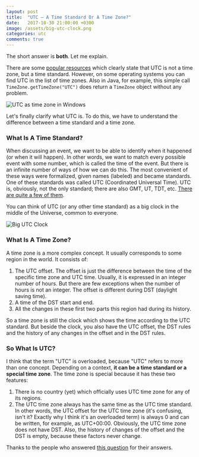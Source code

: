 ```yaml
---
layout: post
title:  "UTC – A Time Standard Or A Time Zone?"
date:   2017-10-30 21:00:00 +0300
image: /assets/big-utc-clock.png
categories: utc
comments: true
---
```


The short answer is **both**. Let me explain.

There are some [popular resources](https://www.timeanddate.com/time/gmt-utc-time.html) which clearly state that UTC is not a time zone, but a time standard. However, on some operating systems you can find UTC in the list of time zones. Also in Java, for example, this simple call `TimeZone.getTimeZone("UTC")` does return a `TimeZone` object without any problem.

<img alt="UTC as time zone in Windows" src="{{ site.url }}/assets/utc-as-time-zone-in-windows.png">

Let's finally clarify what UTC is. To do this, we have to understand the difference between a time standard and a time zone.

### What Is A Time Standard?

When discussing an event, we want to be able to identify when it happened (or when it will happen). In other words, we want to match every possible event with some number, which is called the time of the event. But there is an infinite number of ways of how we can do this. The most convenient of these ways were formalized, given names (labeled) and became standards. One of these standards was called UTC (Coordinated Universal Time). UTC is, obviously, not the only standard; there are also GMT, UT, TDT, etc. [There are quite a few of them](https://en.wikipedia.org/wiki/Time_standard).

You can think of UTC (or any other time standard) as a big clock in the middle of the Universe, common to everyone.

<img alt="Big UTC Clock" src="{{ site.url }}{{ page.image }}">

### What Is A Time Zone?

A time zone is a more complex concept. It usually corresponds to some region in the world. It consists of:

1. The UTC offset. The offset is just the difference between the time of the specific time zone and UTC time. Usually, it is expressed in an integer number of hours. But there are few exceptions when the number of hours is not an integer. The offset is different during DST (daylight saving time).
2. A time of the DST start and end.
3. All the changes in these first two parts this region had during its history.

So a time zone is still the clock which shows the time according to the UTC standard. But beside the clock, you also have the UTC offset, the DST rules and the history of any changes in the offset and in the DST rules.

### So What Is UTC?

I think that the term "UTC" is overloaded, because "UTC" refers to more than one concept. Depending on a context, **it can be a time standard or a special time zone**. The time zone is special because it has these two features:

1. There is no country (yet) which officially uses UTC time zone for any of its regions.
2. The UTC time zone always has the same time as the UTC time standard. In other words, the UTC offset for the UTC time zone (it's confusing, isn't it? Exactly why I think it's an overloaded term) is always 0 and can be written, for example, as UTC+00:00. Obviously, the UTC time zone does not have DST. Also, the history of changes of the offset and the DST is empty, because these factors never change.

Thanks to the people who answered [this question](https://stackoverflow.com/questions/44756430/why-utc-which-is-not-a-time-zone-is-considered-as-a-time-zone-in-java-and-not) for their answers.
